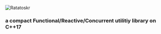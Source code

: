 ![Ratatoskr](https://raw.githubusercontent.com/GobanTKG/Ratatoskr-cpp/medias/medias/Ratatoskr_logo.png)
### a compact Functional/Reactive/Concurrent utilitiy library on C++17
